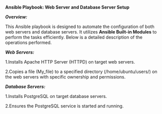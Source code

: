 **Ansible Playbook: Web Server and Database Server Setup**

**_Overview:_**

This Ansible playbook is designed to automate the configuration of both web servers and database servers. It utilizes **Ansible Built-in Modules** to perform the tasks efficiently. Below is a detailed description of the operations performed.

**_Web Servers:_**

1.Installs Apache HTTP Server (HTTPD) on target web servers.

2.Copies a file (My_file) to a specified directory (/home/ubuntu/users/) on the web servers with specific ownership and permissions.

**_Database Servers:_**

1.Installs PostgreSQL on target database servers.

2.Ensures the PostgreSQL service is started and running.

